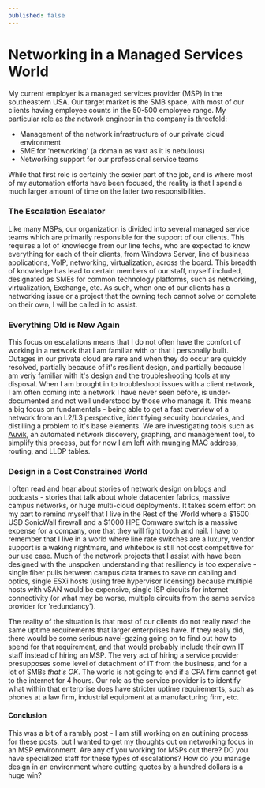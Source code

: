 ```yaml
---
published: false
---
```

# Networking in a Managed Services World

My current employer is a managed services provider (MSP) in the southeastern USA. Our target market is the SMB space, with most of our clients having employee counts in the 50-500 employee range. My particular role as *the* network engineer in the company is threefold:
- Management of the network infrastructure of our private cloud environment
- SME for 'networking' (a domain as vast as it is nebulous)
- Networking support for our professional service teams

While that first role is certainly the sexier part of the job, and is where most of my automation efforts have been focused, the reality is that I spend a much larger amount of time on the latter two responsibilities.

### The Escalation Escalator

Like many MSPs, our organization is divided into several managed service teams which are primarily responsible for the support of our clients. This requires a lot of knowledge from our line techs, who are expected to know everything for each of their clients, from Windows Server, line of business applications, VoIP, networking, virtualization, across the board. This breadth of knowledge has lead to certain members of our staff, myself included, designated as SMEs for common technology platforms, such as networking, virtualization, Exchange, etc. As such, when one of our clients has a networking issue or a project that the owning tech cannot solve or complete on their own, I will be called in to assist.

### Everything Old is New Again

This focus on escalations means that I do not often have the comfort of working in a network that I am familiar with or that I personally built. Outages in our private cloud are rare and when they do occur are quickly resolved, partially because of it's resilient design, and partially because I am veriy familiar with it's design and the troubleshooting tools at my disposal. When I am brought in to troubleshoot issues with a client network, I am often coming into a network I have never seen before, is under-documented and not well understood by those who manage it. This means a big focus on fundamentals - being able to get a fast overview of a network from an L2/L3 perspective, identifying security boundaries, and distilling a problem to it's base elements. We are investigating tools such as [Auvik](https://www.auvik.com/), an automated network discovery, graphing, and management tool, to simplify this process, but for now I am left with munging MAC address, routing, and LLDP tables.

### Design in a Cost Constrained World

I often read and hear about stories of network design on blogs and podcasts - stories that talk about whole datacenter fabrics, massive campus networks, or huge multi-cloud deployments. It takes soem effort on my part to remind myself that I live in the Rest of the World where a $1500 USD SonicWall firewall and a $1000 HPE Comware switch is a massive expense for a company, one that they will fight tooth and nail. I have to remember that I live in a world where line rate switches are a luxury, vendor support is a waking nightmare, and whitebox is still not cost competitive for our use case. Much of the network projects that I assist with have been designed with the unspoken understanding that resiliency is too expensive - single fiber pulls between campus data frames to save on cabling and optics, single ESXi hosts (using free hypervisor licensing) because multiple hosts with vSAN would be expensive, single ISP circuits for internet connectivity (or what may be worse, multiple circuits from the same service provider for 'redundancy').

The reality of the situation is that most of our clients do not really *need* the same uptime requirements that larger enterprises have. If they really did, there would be some serious navel-gazing going on to find out how to spend for that requirement, and that would probably include their own IT staff instead of hiring an MSP. The very act of hiring a service provider presupposes some level of detachment of IT from the business, and for a lot of SMBs *that's OK*. The world is not going to end if a CPA firm cannot get to the internet for 4 hours. Our role as the service provider is to identify what within that enterprise does have stricter uptime requirements, such as phones at a law firm, industrial equipment at a manufacturing firm, etc.

#### Conclusion

This was a bit of a rambly post - I am still working on an outlining process for these posts, but I wanted to get my thoughts out on networking focus in an MSP environment. Are any of you working for MSPs out there? DO you have specialized staff for these types of escalations? How do you manage design in an environment where cutting quotes by a hundred dollars is a huge win?

